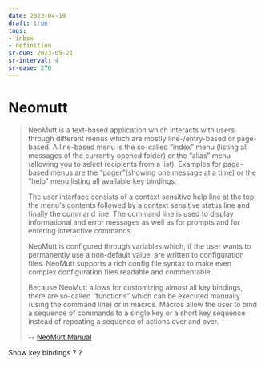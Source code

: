 ```yaml
---
date: 2023-04-19
draft: true
tags:
- inbox
- definition
sr-due: 2023-05-21
sr-interval: 4
sr-ease: 270
---
```


# Neomutt

> NeoMutt is a text-based application which interacts with users through
> different menus which are mostly line-/entry-based or page-based. A line-based
> menu is the so-called “index” menu (listing all messages of the currently
> opened folder) or the “alias” menu (allowing you to select recipients from a
> list). Examples for page-based menus are the “pager”(showing one message at a
> time) or the “help” menu listing all available key bindings.
>
> The user interface consists of a context sensitive help line at the top, the
> menu's contents followed by a context sensitive status line and finally the
> command line. The command line is used to display informational and error
> messages as well as for prompts and for entering interactive commands.
>
> NeoMutt is configured through variables which, if the user wants to
> permanently use a non-default value, are written to configuration files.
> NeoMutt supports a rich config file syntax to make even complex configuration
> files readable and commentable.
>
> Because NeoMutt allows for customizing almost all key bindings, there are
> so-called “functions” which can be executed manually (using the command line)
> or in macros. Macros allow the user to bind a sequence of commands to a single
> key or a short key sequence instead of repeating a sequence of actions over
> and over.
>
> -- [NeoMutt Manual](https://neomutt.org/guide/)

Show key bindings
?
<kbd>?</kbd>